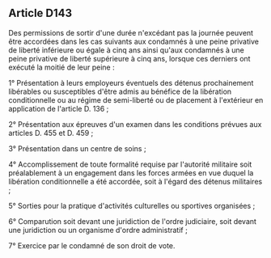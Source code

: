 Article D143
----
Des permissions de sortir d'une durée n'excédant pas la journée peuvent être
accordées dans les cas suivants aux condamnés à une peine privative de liberté
inférieure ou égale à cinq ans ainsi qu'aux condamnés à une peine privative de
liberté supérieure à cinq ans, lorsque ces derniers ont exécuté la moitié de
leur peine :

1° Présentation à leurs employeurs éventuels des détenus prochainement
libérables ou susceptibles d'être admis au bénéfice de la libération
conditionnelle ou au régime de semi-liberté ou de placement à l'extérieur en
application de l'article D. 136 ;

2° Présentation aux épreuves d'un examen dans les conditions prévues aux
articles D. 455 et D. 459 ;

3° Présentation dans un centre de soins ;

4° Accomplissement de toute formalité requise par l'autorité militaire soit
préalablement à un engagement dans les forces armées en vue duquel la libération
conditionnelle a été accordée, soit à l'égard des détenus militaires ;

5° Sorties pour la pratique d'activités culturelles ou sportives organisées ;

6° Comparution soit devant une juridiction de l'ordre judiciaire, soit devant
une juridiction ou un organisme d'ordre administratif ;

7° Exercice par le condamné de son droit de vote.
